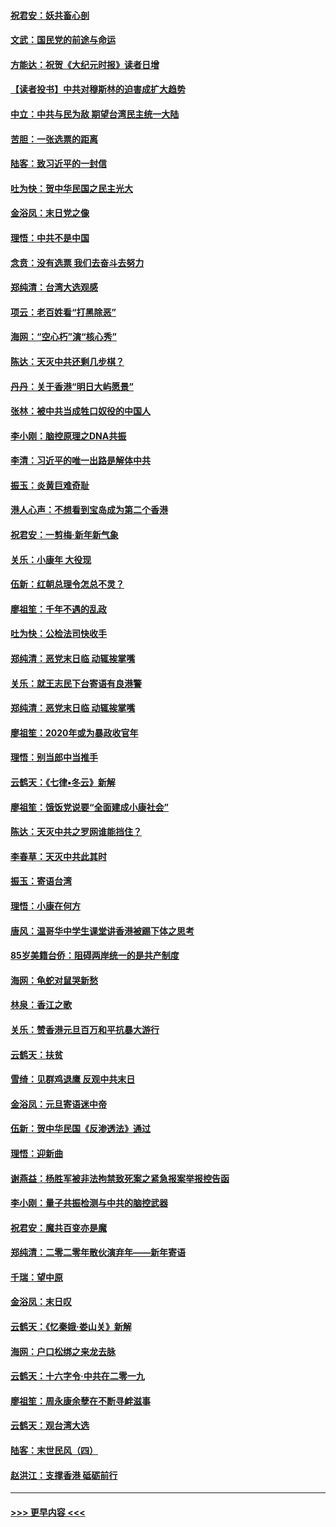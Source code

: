 #### [祝君安：妖共畜心剖](../pages/nsc993/n11794273.md?t=01160355) 
#### [文武：国民党的前途与命运](../pages/nsc993/n11794198.md?t=01160355) 
#### [方能达：祝贺《大纪元时报》读者日增](../pages/nsc993/n11793807.md?t=01160355) 
#### [【读者投书】中共对穆斯林的迫害成扩大趋势](../pages/nsc993/n11791371.md?t=01160355) 
#### [中立：中共与民为敌 期望台湾民主统一大陆](../pages/nsc993/n11790392.md?t=01160355) 
#### [苦胆：一张选票的距离](../pages/nsc993/n11788914.md?t=01160355) 
#### [陆客：致习近平的一封信](../pages/nsc993/n11788867.md?t=01160355) 
#### [吐为快：贺中华民国之民主光大](../pages/nsc993/n11788618.md?t=01160355) 
#### [金浴凤：末日党之像](../pages/nsc993/n11787475.md?t=01160355) 
#### [理悟：中共不是中国](../pages/nsc993/n11787463.md?t=01160355) 
#### [念贲：没有选票  我们去奋斗去努力](../pages/nsc993/n11787398.md?t=01160355) 
#### [郑纯清：台湾大选观感](../pages/nsc993/n11786210.md?t=01160355) 
#### [项云：老百姓看“打黑除恶”](../pages/nsc993/n11785398.md?t=01160355) 
#### [海网：“空心朽”演“核心秀”](../pages/nsc993/n11783874.md?t=01160355) 
#### [陈达：天灭中共还剩几步棋？](../pages/nsc993/n11783719.md?t=01160355) 
#### [丹丹：关于香港“明日大屿愿景”](../pages/nsc993/n11783273.md?t=01160355) 
#### [张林：被中共当成牲口奴役的中国人](../pages/nsc993/n11782397.md?t=01160355) 
#### [李小刚：脑控原理之DNA共振](../pages/nsc993/n11780962.md?t=01160355) 
#### [李清：习近平的唯一出路是解体中共](../pages/nsc993/n11780866.md?t=01160355) 
#### [振玉：炎黄巨难奇耻](../pages/nsc993/n11779632.md?t=01160355) 
#### [港人心声：不想看到宝岛成为第二个香港](../pages/nsc993/n11778817.md?t=01160355) 
#### [祝君安：一剪梅‧新年新气象](../pages/nsc993/n11776340.md?t=01160355) 
#### [关乐：小康年 大役现](../pages/nsc993/n11774213.md?t=01160355) 
#### [伍新：红朝总理令怎总不灵？](../pages/nsc993/n11770813.md?t=01160355) 
#### [廖祖笙：千年不遇的乱政](../pages/nsc993/n11770373.md?t=01160355) 
#### [吐为快：公检法司快收手](../pages/nsc993/n11770359.md?t=01160355) 
#### [郑纯清：恶党末日临 动辄挨掌嘴](../pages/nsc993/n11769912.md?t=01160355) 
#### [关乐：就王志民下台寄语有良港警](../pages/nsc993/n11769903.md?t=01160355) 
#### [郑纯清：恶党末日临 动辄挨掌嘴](../pages/nsc993/n11769356.md?t=01160355) 
#### [廖祖笙：2020年或为暴政收官年](../pages/nsc993/n11768216.md?t=01160355) 
#### [理悟：别当郎中当推手](../pages/nsc993/n11768243.md?t=01160355) 
#### [云鹤天：《七律▪冬云》新解](../pages/nsc993/n11768204.md?t=01160355) 
#### [廖祖笙：饿饭党说要“全面建成小康社会”](../pages/nsc993/n11767482.md?t=01160355) 
#### [陈达：天灭中共之罗网谁能挡住？](../pages/nsc993/n11767465.md?t=01160355) 
#### [李春草：天灭中共此其时](../pages/nsc993/n11767452.md?t=01160355) 
#### [振玉：寄语台湾](../pages/nsc993/n11767432.md?t=01160355) 
#### [理悟：小康在何方](../pages/nsc993/n11767394.md?t=01160355) 
#### [唐风：温哥华中学生课堂讲香港被踢下体之思考](../pages/nsc993/n11766848.md?t=01160355) 
#### [85岁美籍台侨：阻碍两岸统一的是共产制度](../pages/nsc993/n11765043.md?t=01160355) 
#### [海网：龟蛇对鼠哭新愁](../pages/nsc993/n11764895.md?t=01160355) 
#### [林泉：香江之歌](../pages/nsc993/n11764415.md?t=01160355) 
#### [关乐：赞香港元旦百万和平抗暴大游行](../pages/nsc993/n11764382.md?t=01160355) 
#### [云鹤天：扶贫](../pages/nsc993/n11764245.md?t=01160355) 
#### [雪绮：见群鸡退鹰  反观中共末日](../pages/nsc993/n11762112.md?t=01160355) 
#### [金浴凤：元旦寄语迷中帝](../pages/nsc993/n11761788.md?t=01160355) 
#### [伍新：贺中华民国《反渗透法》通过](../pages/nsc993/n11761994.md?t=01160355) 
#### [理悟：迎新曲](../pages/nsc993/n11761152.md?t=01160355) 
#### [谢燕益：杨胜军被非法拘禁致死案之紧急报案举报控告函](../pages/nsc993/n11756134.md?t=01160355) 
#### [李小刚：量子共振检测与中共的脑控武器](../pages/nsc993/n11754518.md?t=01160355) 
#### [祝君安：魔共百变亦是魔](../pages/nsc993/n11754469.md?t=01160355) 
#### [郑纯清：二零二零年散伙演弃年——新年寄语](../pages/nsc993/n11754195.md?t=01160355) 
#### [千瑞：望中原](../pages/nsc993/n11754159.md?t=01160355) 
#### [金浴凤：末日叹](../pages/nsc993/n11752359.md?t=01160355) 
#### [云鹤天：《忆秦娥‧娄山关》新解](../pages/nsc993/n11752348.md?t=01160355) 
#### [海网：户口松绑之来龙去脉](../pages/nsc993/n11752328.md?t=01160355) 
#### [云鹤天：十六字令‧中共在二零一九](../pages/nsc993/n11752305.md?t=01160355) 
#### [廖祖笙：周永康余孽在不断寻衅滋事](../pages/nsc993/n11751013.md?t=01160355) 
#### [云鹤天：观台湾大选](../pages/nsc993/n11751007.md?t=01160355) 
#### [陆客：末世民风（四）](../pages/nsc993/n11749203.md?t=01160355) 
#### [赵洪江：支撑香港 砥砺前行](../pages/nsc993/n11748482.md?t=01160355) 

----
#### [ >>> 更早内容 <<< ](../indexes/nsc993-earlier.md)
